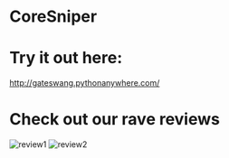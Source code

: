 # CoreSniper
# Try it out here:
http://gateswang.pythonanywhere.com/


# Check out our rave reviews 
![review1](https://i.imgur.com/6ARG6rd.png)
![review2](https://i.imgur.com/BZVjZCy.png)
